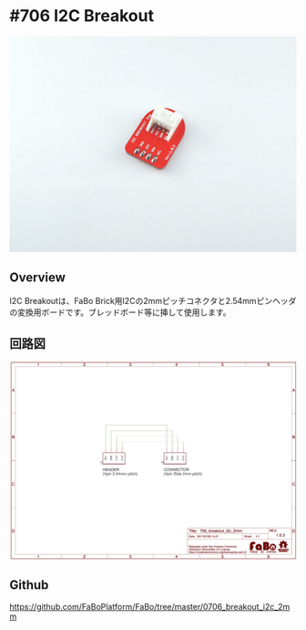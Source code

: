 # #706 I2C Breakout

![](./img/706_i2c_breakout_2mm.jpg)
<!--COLORME-->

## Overview
I2C Breakoutは、FaBo Brick用I2Cの2mmピッチコネクタと2.54mmピンヘッダの変換用ボードです。ブレッドボード等に挿して使用します。

## 回路図
![](./img/706_i2c_breakout_2mm_sch.png)

## Github

https://github.com/FaBoPlatform/FaBo/tree/master/0706_breakout_i2c_2mm
